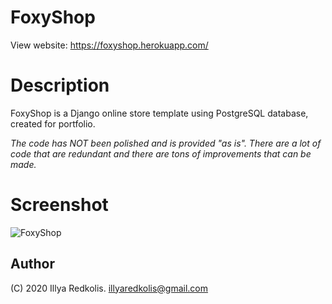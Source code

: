 # FoxyShop
View website: https://foxyshop.herokuapp.com/

# Description
FoxyShop is a Django online store template using PostgreSQL database, created for portfolio.

*The code has NOT been polished and is provided "as is". There are a lot of code that are redundant and there are tons of improvements that can be made.*

# Screenshot
![FoxyShop](https://i.imgur.com/7t1FJOF.png)

## Author

(C) 2020 Illya Redkolis.
illyaredkolis@gmail.com

